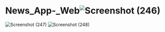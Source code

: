 # News_App-_Web![Screenshot (246)](https://github.com/MDSalmanChohan/News_App-_Web/assets/108273905/3b94234a-171d-45f3-9472-845d8f71d6f2)
![Screenshot (247)](https://github.com/MDSalmanChohan/News_App-_Web/assets/108273905/b6e8774f-53fa-4763-ab15-ae82f59b5209)
![Screenshot (248)](https://github.com/MDSalmanChohan/News_App-_Web/assets/108273905/e3cd55c3-82a6-4e8a-9d46-6b3243052572)
